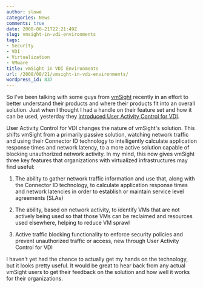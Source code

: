 ```yaml
---
author: slowe
categories: News
comments: true
date: 2008-08-21T22:21:49Z
slug: vmsight-in-vdi-environments
tags:
- Security
- VDI
- Virtualization
- VMware
title: vmSight in VDI Environments
url: /2008/08/21/vmsight-in-vdi-environments/
wordpress_id: 837
---
```


So I've been talking with some guys from [vmSight](http://www.vmsight.com/) recently in an effort to better understand their products and where their products fit into an overall solution. Just when I thought I had a handle on their feature set and how it can be used, yesterday they [introduced User Activity Control for VDI](http://www.vmsight.com/pr_08202008.asp).

User Activity Control for VDI changes the nature of vmSight's solution. This shifts vmSight from a primarily passive solution, watching network traffic and using their Connector ID technology to intelligently calculate application response times and network latency, to a more active solution capable of blocking unauthorized network activity. In my mind, this now gives vmSight three key features that organizations with virtualized infrastructures may find useful:

1. The ability to gather network traffic information and use that, along with the Connector ID technology, to calculate application response times and network latencies in order to establish or maintain service level agreements (SLAs)

2. The ability, based on network activity, to identify VMs that are not actively being used so that those VMs can be reclaimed and resources used elsewhere, helping to reduce VM sprawl

3. Active traffic blocking functionality to enforce security policies and prevent unauthorized traffic or access, new through User Activity Control for VDI

I haven't yet had the chance to actually get my hands on the technology, but it looks pretty useful. It would be great to hear back from any actual vmSight users to get their feedback on the solution and how well it works for their organizations.
